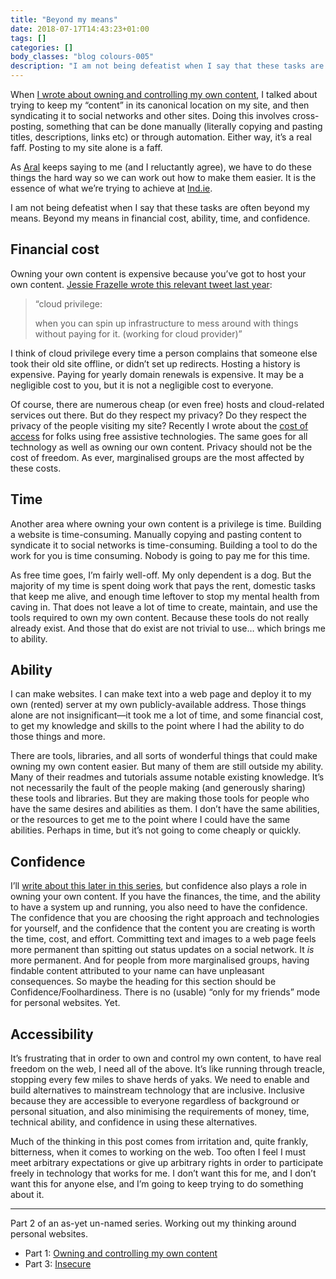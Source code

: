 ```yaml
---
title: "Beyond my means"
date: 2018-07-17T14:43:23+01:00
tags: []
categories: []
body_classes: "blog colours-005"
description: "I am not being defeatist when I say that these tasks are often beyond my means. Beyond my means in financial cost, ability, time, and confidence."
---
```


When [I wrote about owning and controlling my own content](/owning-and-controlling-my-own-content), I talked about trying to keep my “content” in its canonical location on my site, and then syndicating it to social networks and other sites. Doing this involves cross-posting, something that can be done manually (literally copying and pasting titles, descriptions, links etc) or through automation. Either way, it’s a real faff. Posting to my site alone is a faff.

As [Aral](https://ar.al) keeps saying to me (and I reluctantly agree), we have to do these things the hard way so we can work out how to make them easier. It is the essence of what we’re trying to achieve at [Ind.ie](https://ind.ie).

I am not being defeatist when I say that these tasks are often beyond my means. Beyond my means in financial cost, ability, time, and confidence.

## Financial cost

Owning your own content is expensive because you’ve got to host your own content. [Jessie Frazelle wrote this relevant tweet last year](https://twitter.com/jessfraz/status/929836896158666753):

> “cloud privilege:
>
> when you can spin up infrastructure to mess around with things without paying for it. (working for cloud provider)”

I think of cloud privilege every time a person complains that someone else took their old site offline, or didn’t set up redirects. Hosting a history is expensive. Paying for yearly domain renewals is expensive. It may be a negligible cost to you, but it is not a negligible cost to everyone.

Of course, there are numerous cheap (or even free) hosts and cloud-related services out there. But do they respect my privacy? Do they respect the privacy of the people visiting my site? Recently I wrote about the [cost of access](/cost-of-access) for folks using free assistive technologies. The same goes for all technology as well as owning our own content. Privacy should not be the cost of freedom. As ever, marginalised groups are the most affected by these costs.

## Time

Another area where owning your own content is a privilege is time. Building a website is time-consuming. Manually copying and pasting content to syndicate it to social networks is time-consuming. Building a tool to do the work for you is time consuming. Nobody is going to pay me for this time.

As free time goes, I’m fairly well-off. My only dependent is a dog. But the majority of my time is spent doing work that pays the rent, domestic tasks that keep me alive, and enough time leftover to stop my mental health from caving in. That does not leave a lot of time to create, maintain, and use the tools required to own my own content. Because these tools do not really already exist. And those that do exist are not trivial to use… which brings me to ability.

## Ability

I can make websites. I can make text into a web page and deploy it to my own (rented) server at my own publicly-available address. Those things alone are not insignificant—it took me a lot of time, and some financial cost, to get my knowledge and skills to the point where I had the ability to do those things and more.

There are tools, libraries, and all sorts of wonderful things that could make owning my own content easier. But many of them are still outside my ability. Many of their readmes and tutorials assume notable existing knowledge. It’s not necessarily the fault of the people making (and generously sharing) these tools and libraries. But they are making those tools for people who have the same desires and abilities as them. I don’t have the same abilities, or the resources to get me to the point where I could have the same abilities. Perhaps in time, but it’s not going to come cheaply or quickly.

## Confidence

I’ll [write about this later in this series](/insecure), but confidence also plays a role in owning your own content. If you have the finances, the time, and the ability to have a system up and running, you also need to have the confidence. The confidence that you are choosing the right approach and technologies for yourself, and the confidence that the content you are creating is worth the time, cost, and effort. Committing text and images to a web page feels more permanent than spitting out status updates on a social network. It *is* more permanent. And for people from more marginalised groups, having findable content attributed to your name can have unpleasant consequences. So maybe the heading for this section should be Confidence/Foolhardiness. There is no (usable) “only for my friends” mode for personal websites. Yet.

## Accessibility

It’s frustrating that in order to own and control my own content, to have real freedom on the web, I need all of the above. It’s like running through treacle, stopping every few miles to shave herds of yaks. We need to enable and build alternatives to mainstream technology that are inclusive. Inclusive because they are accessible to everyone regardless of background or personal situation, and also minimising the requirements of money, time, technical ability, and confidence in using these alternatives.

Much of the thinking in this post comes from irritation and, quite frankly, bitterness, when it comes to working on the web. Too often I feel I must meet arbitrary expectations or give up arbitrary rights in order to participate freely in technology that works for me. I don’t want this for me, and I don’t want this for anyone else, and I’m going to keep trying to do something about it.

<hr />

Part 2 of an as-yet un-named series. Working out my thinking around personal websites.

- Part 1: [Owning and controlling my own content](/owning-and-controlling-my-own-content)
- Part 3: [Insecure](/insecure)